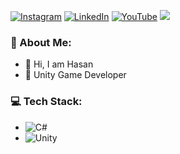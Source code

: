 [![Instagram](https://img.shields.io/badge/Instagram-%23E4405F.svg?style=plastic&logo=Instagram&logoColor=white)](https://instagram.com/hasan.tarhan)
[![LinkedIn](https://img.shields.io/badge/LinkedIn-%230077B5.svg?style=plastic&logo=linkedin&logoColor=white)](https://www.linkedin.com/in/hasan-tarhan/)
[![YouTube](https://img.shields.io/badge/YouTube-%23FF0000.svg?style=plastic&logo=YouTube&logoColor=white)](https://www.youtube.com/channel/UCfMD_mioZ2WgP4hbxRnG6gA)
![](https://visitcount.itsvg.in/api?id=hasantarhan&icon=0&color=0)
### 💫 About Me:
- 👋 Hi, I am Hasan
- 🌱 Unity Game Developer

### 💻 Tech Stack:
- ![C#](https://img.shields.io/badge/c%23-%23239120.svg?style=plastic&logo=c-sharp&logoColor=white)
- ![Unity](https://img.shields.io/badge/unity-%23000000.svg?style=plastic&logo=unity&logoColor=white)
